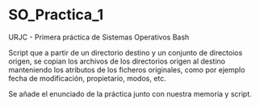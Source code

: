# SO_Practica_1
URJC - Primera práctica de Sistemas Operativos Bash


Script que a partir de un directorio destino y un conjunto de directoios origen, se  copian los archivos de los directorios origen al destino manteniendo los atributos de los ficheros originales, como por ejemplo fecha de modificación, propietario, modos, etc.

Se añade el enunciado de la práctica junto con nuestra memoria y script.

